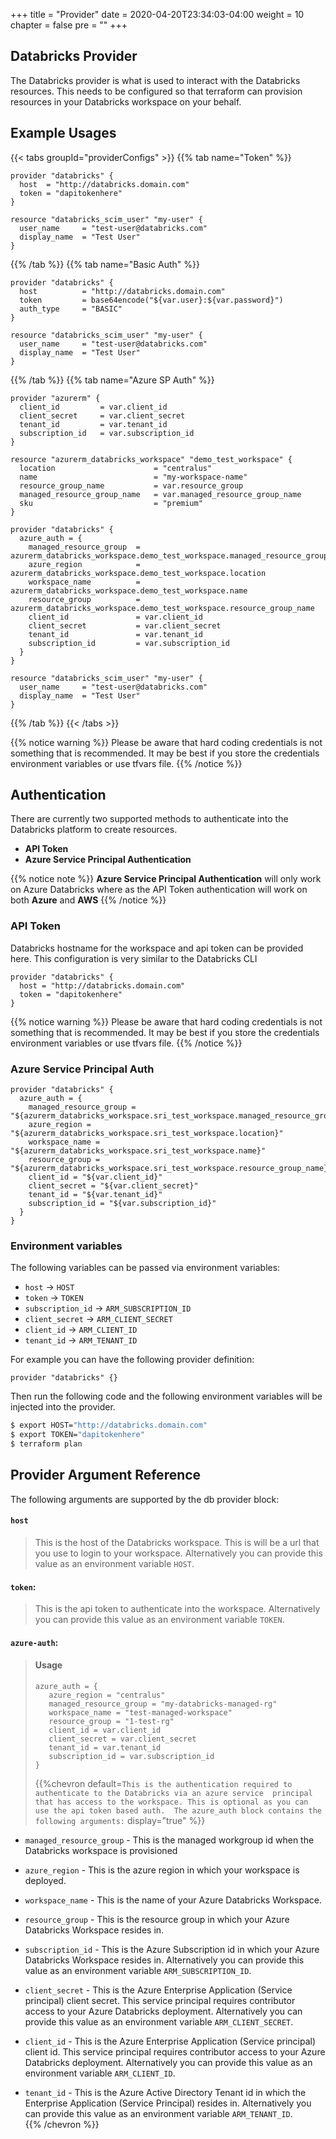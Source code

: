 +++
title = "Provider"
date = 2020-04-20T23:34:03-04:00
weight = 10
chapter = false
pre = ""
+++

## Databricks Provider

The Databricks provider is what is used to interact with the Databricks resources. This needs to be configured so that 
terraform can provision resources in your Databricks workspace on your behalf.  

## Example Usages

{{< tabs groupId="providerConfigs" >}}
 {{% tab name="Token" %}}
``` hcl
provider "databricks" {
  host  = "http://databricks.domain.com"
  token = "dapitokenhere"
}

resource "databricks_scim_user" "my-user" {
  user_name     = "test-user@databricks.com"
  display_name  = "Test User"
}
```
 {{% /tab %}}
 {{% tab name="Basic Auth" %}}
``` hcl
provider "databricks" {
  host          = "http://databricks.domain.com"
  token         = base64encode("${var.user}:${var.password}")
  auth_type     = "BASIC"
}

resource "databricks_scim_user" "my-user" {
  user_name     = "test-user@databricks.com"
  display_name  = "Test User"
}
```
{{% /tab %}}
 {{% tab name="Azure SP Auth" %}}
``` hcl
provider "azurerm" {
  client_id         = var.client_id
  client_secret     = var.client_secret
  tenant_id         = var.tenant_id
  subscription_id   = var.subscription_id
}

resource "azurerm_databricks_workspace" "demo_test_workspace" {
  location                      = "centralus"
  name                          = "my-workspace-name"
  resource_group_name           = var.resource_group
  managed_resource_group_name   = var.managed_resource_group_name
  sku                           = "premium"
}

provider "databricks" {
  azure_auth = {
    managed_resource_group  = azurerm_databricks_workspace.demo_test_workspace.managed_resource_group_name
    azure_region            = azurerm_databricks_workspace.demo_test_workspace.location
    workspace_name          = azurerm_databricks_workspace.demo_test_workspace.name
    resource_group          = azurerm_databricks_workspace.demo_test_workspace.resource_group_name
    client_id               = var.client_id
    client_secret           = var.client_secret
    tenant_id               = var.tenant_id
    subscription_id         = var.subscription_id
  }
}

resource "databricks_scim_user" "my-user" {
  user_name     = "test-user@databricks.com"
  display_name  = "Test User"
}
```
{{% /tab %}}
{{< /tabs >}}


{{% notice warning %}}
Please be aware that hard coding credentials is not something that is recommended.
It may be best if you store the credentials environment variables or use tfvars file.
{{% /notice %}}

## Authentication

There are currently two supported methods to authenticate into the Databricks platform to create resources.

* **API Token** 
* **Azure Service Principal Authentication** 

{{% notice note %}}
**Azure Service Principal Authentication** will only work on Azure Databricks where as the API Token
authentication will work on both **Azure** and **AWS**
{{% /notice %}}

### API Token

Databricks hostname for the workspace and api token can be provided here. This configuration is very similar to the 
Databricks CLI

``` hcl
provider "databricks" {
  host = "http://databricks.domain.com"
  token = "dapitokenhere"
}
```
{{% notice warning %}}
Please be aware that hard coding credentials is not something that is recommended.
It may be best if you store the credentials environment variables or use tfvars file.
{{% /notice %}}


### Azure Service Principal Auth

``` hcl
provider "databricks" {
  azure_auth = {
    managed_resource_group = "${azurerm_databricks_workspace.sri_test_workspace.managed_resource_group_name}"
    azure_region = "${azurerm_databricks_workspace.sri_test_workspace.location}"
    workspace_name = "${azurerm_databricks_workspace.sri_test_workspace.name}"
    resource_group = "${azurerm_databricks_workspace.sri_test_workspace.resource_group_name}"
    client_id = "${var.client_id}"
    client_secret = "${var.client_secret}"
    tenant_id = "${var.tenant_id}"
    subscription_id = "${var.subscription_id}"
  }
}
```

### Environment variables

The following variables can be passed via environment variables:

* `host` → `HOST`
* `token` → `TOKEN`
* `subscription_id` → `ARM_SUBSCRIPTION_ID`
* `client_secret` → `ARM_CLIENT_SECRET`
* `client_id` → `ARM_CLIENT_ID`
* `tenant_id` → `ARM_TENANT_ID`

For example you can have the following provider definition:

``` hcl 
provider "databricks" {}
```

Then run the following code and the following environment variables will be injected into the provider.    

``` bash
$ export HOST="http://databricks.domain.com"
$ export TOKEN="dapitokenhere"
$ terraform plan
```

## Provider Argument Reference

The following arguments are supported by the db provider block:

#### `host`
> This is the host of the Databricks workspace. This is will be a url that you use to login to your workspace. 
Alternatively you can provide this value as an environment variable `HOST`.

#### `token`:
> This is the api token to authenticate into the workspace. Alternatively you can provide this value as an 
environment variable `TOKEN`. 

#### `azure-auth`:
> #### **Usage**
>```hcl
>azure_auth = {
>    azure_region = "centralus"
>    managed_resource_group = "my-databricks-managed-rg"
>    workspace_name = "test-managed-workspace"
>    resource_group = "1-test-rg"
>    client_id = var.client_id
>    client_secret = var.client_secret
>    tenant_id = var.tenant_id
>    subscription_id = var.subscription_id
>}
>```
> {{%chevron default=`This is the authentication required to authenticate to the Databricks via an azure service 
principal that has access to the workspace. This is optional as you can use the api token based auth. 
The azure_auth block contains the following arguments:` display="true" %}}

* `managed_resource_group` - This is the managed workgroup id when the Databricks workspace is provisioned

* `azure_region` - This is the azure region in which your workspace is deployed.

* `workspace_name` - This is the name of your Azure Databricks Workspace.

* `resource_group` - This is the resource group in which your Azure Databricks Workspace resides in.

* `subscription_id` - This is the Azure Subscription id in which your Azure Databricks Workspace resides in. 
Alternatively you can provide this value as an environment variable `ARM_SUBSCRIPTION_ID`.
                                                                              
* `client_secret` - This is the Azure Enterprise Application (Service principal) client secret. This service 
principal requires contributor access to your Azure Databricks deployment. Alternatively you can provide this 
value as an environment variable `ARM_CLIENT_SECRET`.  

* `client_id` - This is the Azure Enterprise Application (Service principal) client id. This service principal 
requires contributor access to your Azure Databricks deployment. Alternatively you can provide this value as an 
environment variable `ARM_CLIENT_ID`.  

* `tenant_id` - This is the Azure Active Directory Tenant id in which the Enterprise Application (Service Principal) 
resides in. Alternatively you can provide this value as an environment variable `ARM_TENANT_ID`.  
{{% /chevron %}}